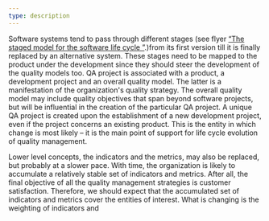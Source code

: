 ```yaml
---
type: description
---
```

Software systems tend to pass through different stages (see flyer <a class="inline flyer-link" href="#The_staged_model_for_the_software_life_cycle">“The staged model for the software life cycle ”</a>.)from its first version till it is finally replaced by an alternative system. These stages need to be mapped to the product under the development since they should steer the development of the quality models too. QA project is associated with a product, a development project and an overall quality model. The latter is a manifestation of the organization's quality strategy. The overall quality model may include quality objectives that span beyond software projects, but will be influential in the creation of the particular QA project. A unique QA project is created upon the establishment of a new development project, even if the project concerns an existing product. This is the entity in which change is most likely – it is the main point of support for life cycle evolution of quality management.

Lower level concepts, the indicators and the metrics, may also be replaced, but probably at a slower pace. With time, the organization is likely to accumulate a relatively stable set of indicators and metrics. After all, the final objective of all the quality management strategies is customer satisfaction. Therefore, we should expect that the accumulated set of indicators and metrics cover the entities of interest. What is changing is the weighting of indicators and